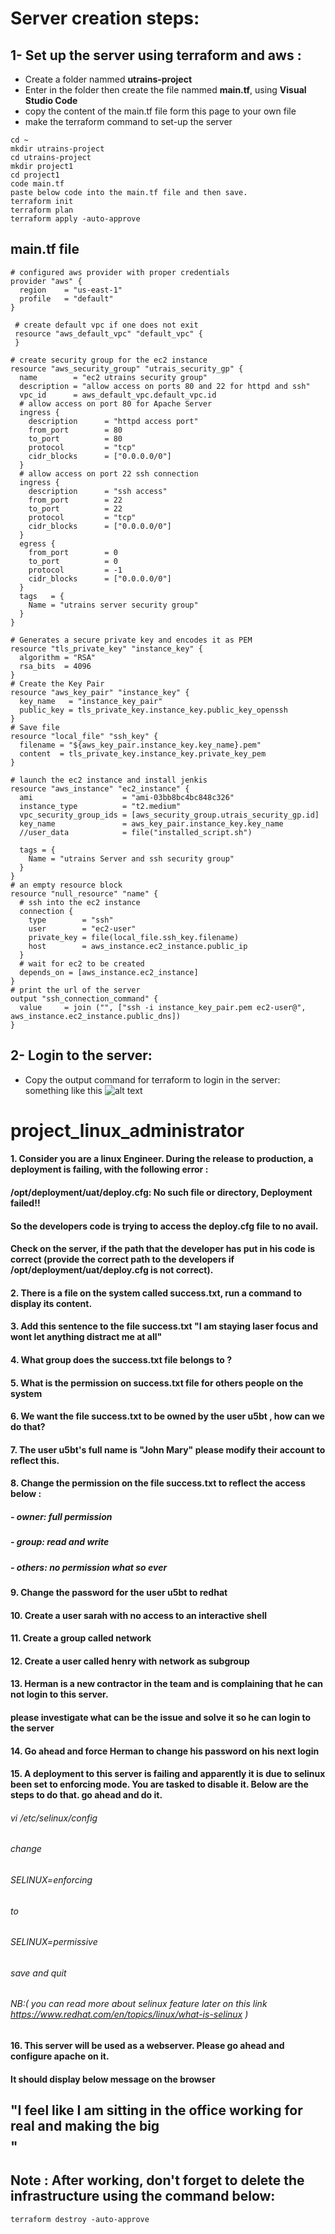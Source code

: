 # Server creation steps:

## 1- Set up the server using terraform and aws :
- Create a folder nammed __utrains-project__
- Enter in the folder then create the file nammed __main.tf__, using __Visual Studio Code__
- copy the content of the main.tf file form this page to your own file
- make the terraform command to set-up the server


```
cd ~
mkdir utrains-project
cd utrains-project
mkdir project1
cd project1
code main.tf
paste below code into the main.tf file and then save.
terraform init
terraform plan
terraform apply -auto-approve
```
## main.tf file

```
# configured aws provider with proper credentials
provider "aws" {
  region    = "us-east-1"
  profile   = "default"
}

 # create default vpc if one does not exit
 resource "aws_default_vpc" "default_vpc" {
 }

# create security group for the ec2 instance
resource "aws_security_group" "utrais_security_gp" {
  name        = "ec2 utrains security group"
  description = "allow access on ports 80 and 22 for httpd and ssh"
  vpc_id      = aws_default_vpc.default_vpc.id
  # allow access on port 80 for Apache Server
  ingress {
    description      = "httpd access port"
    from_port        = 80
    to_port          = 80
    protocol         = "tcp"
    cidr_blocks      = ["0.0.0.0/0"]
  }
  # allow access on port 22 ssh connection
  ingress {
    description      = "ssh access"
    from_port        = 22
    to_port          = 22
    protocol         = "tcp"
    cidr_blocks      = ["0.0.0.0/0"]
  }
  egress {
    from_port        = 0
    to_port          = 0
    protocol         = -1
    cidr_blocks      = ["0.0.0.0/0"]
  }
  tags   = {
    Name = "utrains server security group"
  }
}

# Generates a secure private key and encodes it as PEM
resource "tls_private_key" "instance_key" {
  algorithm = "RSA"
  rsa_bits  = 4096
}
# Create the Key Pair
resource "aws_key_pair" "instance_key" {
  key_name   = "instance_key_pair"  
  public_key = tls_private_key.instance_key.public_key_openssh
}
# Save file
resource "local_file" "ssh_key" {
  filename = "${aws_key_pair.instance_key.key_name}.pem"
  content  = tls_private_key.instance_key.private_key_pem
}

# launch the ec2 instance and install jenkis
resource "aws_instance" "ec2_instance" {
  ami                    = "ami-03bb8bc4bc848c326"
  instance_type          = "t2.medium"
  vpc_security_group_ids = [aws_security_group.utrais_security_gp.id]
  key_name               = aws_key_pair.instance_key.key_name
  //user_data            = file("installed_script.sh")

  tags = {
    Name = "utrains Server and ssh security group"
  }
}
# an empty resource block
resource "null_resource" "name" {
  # ssh into the ec2 instance 
  connection {
    type        = "ssh"
    user        = "ec2-user"
    private_key = file(local_file.ssh_key.filename)
    host        = aws_instance.ec2_instance.public_ip
  }
  # wait for ec2 to be created
  depends_on = [aws_instance.ec2_instance]
}
# print the url of the server
output "ssh_connection_command" {
  value     = join ("", ["ssh -i instance_key_pair.pem ec2-user@", aws_instance.ec2_instance.public_dns])
}
```


## 2- Login to the server:
- Copy the output command for terraform to login in the server: something like this 
![alt text](../media/login_img.PNG)


# project_linux_administrator  


#### 1. Consider you are a linux Engineer. During the release to production, a deployment is failing, with the following error : 
#### /opt/deployment/uat/deploy.cfg: No such file or directory, Deployment failed!! 
#### So the developers code is trying to access the deploy.cfg file to no avail.
#### Check on the server, if the path that the developer has put in his code is correct (provide the correct path to the developers if /opt/deployment/uat/deploy.cfg is not correct). 

#### 2.  There is a file on the system called success.txt, run a command to display its content.

#### 3. Add this sentence to the file success.txt  "I am staying laser focus and wont let anything distract me at all"

#### 4.  What group does the success.txt file belongs to ?  

#### 5.  What is the permission on success.txt file for others people on the system

#### 6.  We want the file success.txt to be owned by the user u5bt , how can we do that?

#### 7.  The user u5bt's full name is "John Mary" please modify their account to reflect this.

#### 8.  Change the permission on the file success.txt to reflect the access below :
##### - owner: full permission
##### - group: read and write
##### - others: no permission what so ever

#### 9.  Change the password for the user u5bt to redhat

#### 10.  Create a user sarah with no access to an interactive shell

#### 11.  Create a group called network

#### 12.  Create a user called henry with network as subgroup

#### 13.  Herman is a new contractor in the team and is complaining that he can not login to this server. 
#### please investigate what can be the issue and solve it so he can login to the server

#### 14.  Go ahead and force Herman to change his password on his next login

#### 15.  A deployment to this server is failing and apparently it is due to selinux been set to enforcing mode. You are tasked to disable it. Below are the steps to do that. go ahead and do it.
######    vi /etc/selinux/config
######    change
######    SELINUX=enforcing
######    to
######    SELINUX=permissive
######    save and quit
######    NB:( you can read more about selinux feature later on this link https://www.redhat.com/en/topics/linux/what-is-selinux ) 
#### 16.  This server will be used as a webserver. Please go ahead and configure apache on it.
#### It should display below message on the browser
## "I feel like I am sitting in the office working for real and making the big $$$$"

## Note : After working, don't forget to delete the infrastructure using the command below:

```
terraform destroy -auto-approve
```
